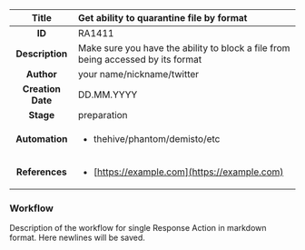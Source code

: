 | Title                       |  Get ability to quarantine file by format         |
|:---------------------------:|:--------------------|
| **ID**                      | RA1411            |
| **Description**             | Make sure you have the ability to block a file from being accessed by its format   |
| **Author**                  | your name/nickname/twitter        |
| **Creation Date**           | DD.MM.YYYY |
| **Stage**                   | preparation         |
| **Automation** |<ul><li>thehive/phantom/demisto/etc</li></ul>|
| **References** |<ul><li>[https://example.com](https://example.com)</li></ul>|

### Workflow

Description of the workflow for single Response Action in markdown format.
Here newlines will be saved.
